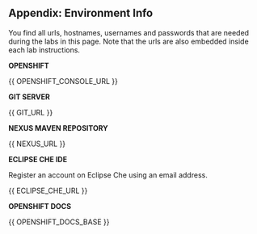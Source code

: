 ## Appendix: Environment Info

You find all urls, hostnames, usernames and passwords that are needed during the 
labs in this page. Note that the urls are also embedded inside each lab instructions.

**OPENSHIFT**

{{ OPENSHIFT_CONSOLE_URL }}

**GIT SERVER**

{{ GIT_URL }}

**NEXUS MAVEN REPOSITORY**

{{ NEXUS_URL }}

**ECLIPSE CHE IDE**

Register an account on Eclipse Che using an email address.

{{ ECLIPSE_CHE_URL }}

**OPENSHIFT DOCS**

{{ OPENSHIFT_DOCS_BASE }}